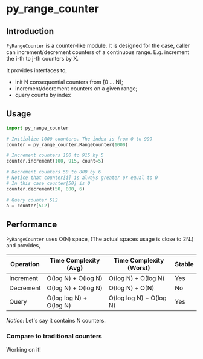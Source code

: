 # py_range_counter

##  Introduction

`PyRangeCounter` is a counter-like module. It is designed for the case,
caller can increment/decrement counters of a continuous range. E.g. 
increment the i-th to j-th counters by X.

It provides interfaces to,

- init N consequential counters from [0 ... N);
- increment/decrement counters on a given range;
- query counts by index

## Usage

```python
import py_range_counter

# Initialize 1000 counters. The index is from 0 to 999
counter = py_range_counter.RangeCounter(1000)

# Increment counters 100 to 915 by 5
counter.increment(100, 915, count=5)

# Decrement counters 50 to 800 by 6
# Notice that counter[i] is always greater or equal to 0
# In this case counter[50] is 0
counter.decrement(50, 800, 6)

# Query counter 512
a = counter[512]
```

## Performance

`PyRangeCounter` uses O(N) space, (The actual spaces usage is close to
2N.) and provides,

| Operation  | Time Complexity (Avg)   | Time Complexity (Worst) | Stable |
|------------|-------------------------|-------------------------|--------|
| Increment  | O(log N) + O(log N)     | O(log N) + O(log N)     | Yes    |
| Decrement  | O(log N) + O(log N)     | O(log N) + O(N)         | No     |
| Query      | O(log log N) + O(log N) | O(log log N) + O(log N) | Yes    |


_Notice_: Let's say it contains N counters.

### Compare to traditional counters

Working on it!
